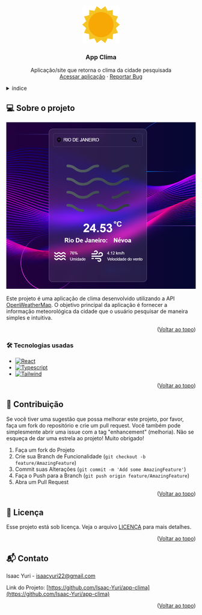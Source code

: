 
<a name="readme-top"></a>

<!-- PROJECT SHIELDS -->

<!-- PROJECT LOGO -->
<br />
<div align="center">
  <a href="https://github.com/github_username/repo_name">
    <img src="public/01d.png" alt="Logo" width="100" height="100">
  </a>

<h3 align="center">App Clima</h3>

  <p align="center">
    Aplicação/site que retorna o clima da cidade pesquisada
    <br />
    <a href="https://isaac-yuri.github.io/app-clima/">Acessar aplicação</a>
    ·
    <a href="https://github.com/Isaac-Yuri/app-clima/issues/new?labels=bug&template=bug-report---.md">Reportar Bug</a>
  </p>
</div>



<!-- TABLE OF CONTENTS -->
<details>
  <summary>índice</summary>
  <ol>
    <li>
      <a href="#about-the-project">Sobre o projeto</a>
      <ul>
        <li><a href="#built-with">Tecnologias usadas</a></li>
      </ul>
    </li>
    <li><a href="#contributing">Contribuição</a></li>
    <li><a href="#license">Licença</a></li>
    <li><a href="#contact">Contato</a></li>
  </ol>
</details>


<!-- ABOUT THE PROJECT -->
<span id="about-the-project"></span>

## 💻 Sobre o projeto

<img src="images/image.png">

Este projeto é uma aplicação de clima desenvolvido utilizando a API <a href="https://openweathermap.org/">OpenWeatherMap</a>. O objetivo principal da aplicação é fornecer a informação meteorológica da cidade que o usuário pesquisar de maneira simples e intuitiva.

<p align="right">(<a href="#readme-top">Voltar ao topo</a>)</p>

<span id="built-with"></span>

### 🛠️ Tecnologias usadas

* [![React][React.js]][React-url]
* [![Typescript][Typescript]][Typescript-url]
* [![Tailwind][Tailwindcss]][Tailwind-url]

<p align="right">(<a href="#readme-top">Voltar ao topo</a>)</p>

<!-- CONTRIBUTING -->
<span id="contributing"></span>

## 🤝 Contribuição

Se você tiver uma sugestão que possa melhorar este projeto, por favor, faça um fork do repositório e crie um pull request. Você também pode simplesmente abrir uma issue com a tag "enhancement" (melhoria). Não se esqueça de dar uma estrela ao projeto! Muito obrigado!

1. Faça um fork do Projeto
2. Crie sua Branch de Funcionalidade (`git checkout -b feature/AmazingFeature`)
3. Commit suas Alterações (`git commit -m 'Add some AmazingFeature'`)
4. Faça o Push para a Branch (`git push origin feature/AmazingFeature`)
5. Abra um Pull Request

<p align="right">(<a href="#readme-top">Voltar ao topo</a>)</p>

<span id="license">
<!-- LICENSE -->

## 📝 Licença

Esse projeto está sob licença. Veja o arquivo <a href="LICENSE">LICENÇA</a> para mais detalhes.

<p align="right">(<a href="#readme-top">Voltar ao topo</a>)</p>

<!-- CONTACT -->
<span id="contact">

## 📬 Contato

Isaac Yuri  - isaacyuri22@gmail.com

Link do Projeto: [https://github.com/Isaac-Yuri/app-clima](https://github.com/Isaac-Yuri/app-clima)

<p align="right">(<a href="#readme-top">Voltar ao topo</a>)</p>

<!-- MARKDOWN LINKS & IMAGES -->

[React.js]: https://img.shields.io/badge/React-20232A?style=for-the-badge&logo=react&logoColor=61DAFB
[React-url]: https://reactjs.org/
[Typescript]: https://shields.io/badge/TypeScript-3178C6?logo=TypeScript&logoColor=FFF&style=for-the-badge
[Typescript-url]: https://www.typescriptlang.org/
[Tailwindcss]: https://img.shields.io/badge/tailwindcss-%2338B2AC.svg?style=for-the-badge&logo=tailwind-css&logoColor=white
[Tailwind-url]: https://tailwindcss.com/
